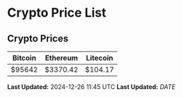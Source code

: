 # Crypto Price List

## Crypto Prices
| Bitcoin | Ethereum | Litecoin |
| ------- | -------- | -------- |
| $95642 | $3370.42 | $104.17 |
**Last Updated:** 2024-12-26 11:45 UTC
**Last Updated:** $DATE$
